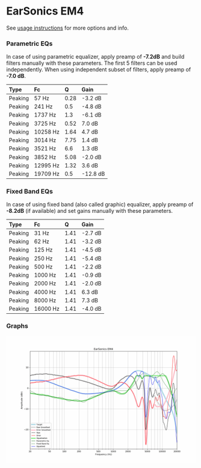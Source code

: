 # EarSonics EM4
See [usage instructions](https://github.com/jaakkopasanen/AutoEq#usage) for more options and info.

### Parametric EQs
In case of using parametric equalizer, apply preamp of **-7.2dB** and build filters manually
with these parameters. The first 5 filters can be used independently.
When using independent subset of filters, apply preamp of **-7.0 dB**.

| Type    | Fc       |    Q | Gain     |
|:--------|:---------|:-----|:---------|
| Peaking | 57 Hz    | 0.28 | -3.2 dB  |
| Peaking | 241 Hz   | 0.5  | -4.8 dB  |
| Peaking | 1737 Hz  | 1.3  | -6.1 dB  |
| Peaking | 3725 Hz  | 0.52 | 7.0 dB   |
| Peaking | 10258 Hz | 1.64 | 4.7 dB   |
| Peaking | 3014 Hz  | 7.75 | 1.4 dB   |
| Peaking | 3521 Hz  | 6.6  | 1.3 dB   |
| Peaking | 3852 Hz  | 5.08 | -2.0 dB  |
| Peaking | 12995 Hz | 1.32 | 3.6 dB   |
| Peaking | 19709 Hz | 0.5  | -12.8 dB |

### Fixed Band EQs
In case of using fixed band (also called graphic) equalizer, apply preamp of **-8.2dB**
(if available) and set gains manually with these parameters.

| Type    | Fc       |    Q | Gain    |
|:--------|:---------|:-----|:--------|
| Peaking | 31 Hz    | 1.41 | -2.7 dB |
| Peaking | 62 Hz    | 1.41 | -3.2 dB |
| Peaking | 125 Hz   | 1.41 | -4.5 dB |
| Peaking | 250 Hz   | 1.41 | -5.4 dB |
| Peaking | 500 Hz   | 1.41 | -2.2 dB |
| Peaking | 1000 Hz  | 1.41 | -0.9 dB |
| Peaking | 2000 Hz  | 1.41 | -2.0 dB |
| Peaking | 4000 Hz  | 1.41 | 6.3 dB  |
| Peaking | 8000 Hz  | 1.41 | 7.3 dB  |
| Peaking | 16000 Hz | 1.41 | -4.0 dB |

### Graphs
![](./EarSonics%20EM4.png)